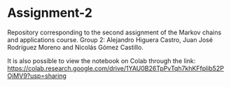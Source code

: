 # Assignment-2
Repository corresponding to the second assignment of the Markov chains and applications course. Group 2: Alejandro Higuera Castro, Juan José Rodríguez Moreno and Nicolás Gómez Castillo.

It is also possible to view the notebook on Colab through the link: https://colab.research.google.com/drive/1YAU0B26TpPvTqh7khKFfplib52POjMV9?usp=sharing
